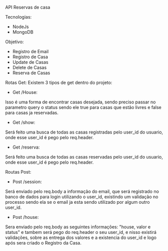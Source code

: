API Reservas de casa

Tecnologias:
- NodeJs
- MongoDB


Objetivo:
- Registro de Email
- Registro de Casa
- Update de Casas
- Delete de Casas
- Reserva de Casas


Rotas Get:
  Existem 3 tipos de get dentro do projeto:
- Get /House:

Isso é uma forma de encontrar casas desejada, sendo preciso passar no parametro query o status sendo ele true para casas que estão livres e false para casas ja reservadas.
- Get /show:

Será feito uma busca de todas as casas registradas pelo user_id do usuario, onde esse user_id é pego pelo req.header.
- Get /reserva:

Será feito uma busca de todas as casas reservadas pelo user_id do usuario, onde esse user_id é pego pelo req.header.

Routas Post:
- Post /session:

Será enviado pelo req.body a informação do email, que será registrado no banco de dados para login utilizando o user_id, existindo um validação no processo sendo ela se o email ja esta sendo utilizado por algum outro user_id.
- Post /house:

Sera enviado pelo req.body as seguintes informações: "house, valor e status" e tambem será pego do req.header o seu user_id, e nisso existirá validações, sobre as entrega dos valores e a existencia do user_id e logo após sera criado o Registro da Casa.
   
  
  
